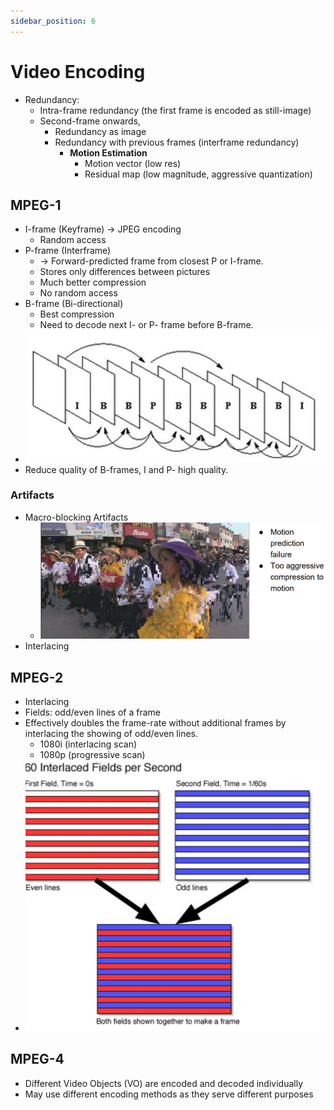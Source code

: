 ```yaml
---
sidebar_position: 6
---
```


# Video Encoding

* Redundancy:
  * Intra-frame redundancy (the first frame is encoded as still-image)
  * Second-frame onwards, 
    * Redundancy as image
    * Redundancy with previous frames (interframe redundancy)
      * **Motion Estimation**
        * Motion vector (low res)
        * Residual map (low magnitude, aggressive quantization)

## MPEG-1

* I-frame (Keyframe) -> JPEG encoding
  * Random access
* P-frame (Interframe) 
  * -> Forward-predicted frame from closest P or I-frame.
  * Stores only differences between pictures
  * Much better compression 
  * No random access
* B-frame (Bi-directional)
  * Best compression
  * Need to decode next I- or P- frame before B-frame.
* ![alt text](image.png)
* Reduce quality of B-frames, I and P- high quality.

### Artifacts
* Macro-blocking Artifacts
  * ![alt text](image-1.png)
* Interlacing

## MPEG-2

* Interlacing
* Fields: odd/even lines of a frame
* Effectively doubles the frame-rate without additional frames by interlacing the showing of odd/even lines.
  * 1080i (interlacing scan)
  * 1080p (progressive scan)
* ![alt text](image-2.png)

## MPEG-4

* Different Video Objects (VO) are encoded and decoded individually
* May use different encoding methods as they serve different purposes
